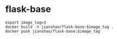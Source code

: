 # flask-base

~~~ shell
export image_tag=3
docker build -t jianshao/flask-base:$image_tag .
docker push jianshao/flask-base:$image_tag
~~~
